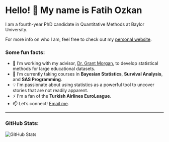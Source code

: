 # Hello! 👋 My name is Fatih Ozkan

I am a fourth-year PhD candidate in Quantitative Methods at Baylor University.

For more info on who I am, feel free to check out my [personal website](https://fatihozkann.com/).

### Some fun facts:
- 🔭 I’m working with my advisor, [Dr. Grant Morgan](https://edp.soe.baylor.edu/grant-morgan), to develop statistical methods for large educational datasets.
- 🌱 I’m currently taking courses in **Bayesian Statistics**, **Survival Analysis**, and **SAS Programming**.
- 💡 I'm passionate about using statistics as a powerful tool to uncover stories that are not readily apparent.
- ⚡ I'm a fan of the **Turkish Airlines EuroLeague**.
- 📫 Let’s connect! [Email me](mailto:fatih_ozkan1@baylor.edu).

---

### GitHub Stats:
![GitHub Stats](https://github-readme-stats.vercel.app/api?username=yourusername&show_icons=true)

<!---
fatiihozkann/fatiihozkann is a ✨ special ✨ repository because its `README.md` (this file) appears on your GitHub profile.
You can click the Preview link to take a look at your changes.
--->
